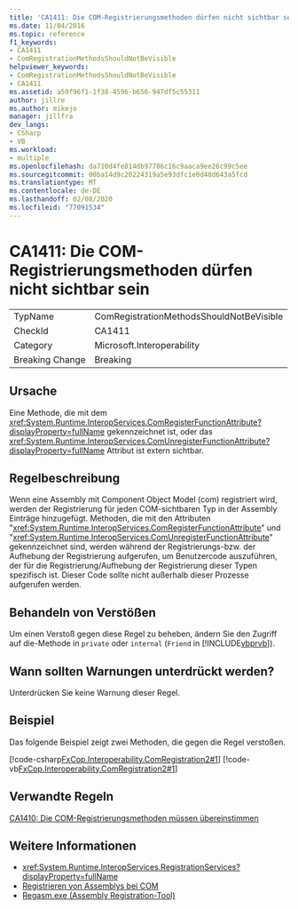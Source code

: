```yaml
---
title: 'CA1411: Die COM-Registrierungsmethoden dürfen nicht sichtbar sein'
ms.date: 11/04/2016
ms.topic: reference
f1_keywords:
- CA1411
- ComRegistrationMethodsShouldNotBeVisible
helpviewer_keywords:
- ComRegistrationMethodsShouldNotBeVisible
- CA1411
ms.assetid: a59f96f1-1f38-4596-b656-947df5c55311
author: jillre
ms.author: mikejo
manager: jillfra
dev_langs:
- CSharp
- VB
ms.workload:
- multiple
ms.openlocfilehash: da710d4fe814db97786c16c9aaca9ee26c99c5ee
ms.sourcegitcommit: 00ba14d9c20224319a5e93dfc1e0d48d643a5fcd
ms.translationtype: MT
ms.contentlocale: de-DE
ms.lasthandoff: 02/08/2020
ms.locfileid: "77091534"
---
```

# <a name="ca1411-com-registration-methods-should-not-be-visible"></a>CA1411: Die COM-Registrierungsmethoden dürfen nicht sichtbar sein

|||
|-|-|
|TypName|ComRegistrationMethodsShouldNotBeVisible|
|CheckId|CA1411|
|Category|Microsoft.Interoperability|
|Breaking Change|Breaking|

## <a name="cause"></a>Ursache

Eine Methode, die mit dem <xref:System.Runtime.InteropServices.ComRegisterFunctionAttribute?displayProperty=fullName> gekennzeichnet ist, oder das <xref:System.Runtime.InteropServices.ComUnregisterFunctionAttribute?displayProperty=fullName> Attribut ist extern sichtbar.

## <a name="rule-description"></a>Regelbeschreibung
Wenn eine Assembly mit Component Object Model (com) registriert wird, werden der Registrierung für jeden COM-sichtbaren Typ in der Assembly Einträge hinzugefügt. Methoden, die mit den Attributen "<xref:System.Runtime.InteropServices.ComRegisterFunctionAttribute>" und "<xref:System.Runtime.InteropServices.ComUnregisterFunctionAttribute>" gekennzeichnet sind, werden während der Registrierungs-bzw. der Aufhebung der Registrierung aufgerufen, um Benutzercode auszuführen, der für die Registrierung/Aufhebung der Registrierung dieser Typen spezifisch ist. Dieser Code sollte nicht außerhalb dieser Prozesse aufgerufen werden.

## <a name="how-to-fix-violations"></a>Behandeln von Verstößen
Um einen Verstoß gegen diese Regel zu beheben, ändern Sie den Zugriff auf die-Methode in `private` oder `internal` (`Friend` in [!INCLUDE[vbprvb](../code-quality/includes/vbprvb_md.md)]).

## <a name="when-to-suppress-warnings"></a>Wann sollten Warnungen unterdrückt werden?
Unterdrücken Sie keine Warnung dieser Regel.

## <a name="example"></a>Beispiel
Das folgende Beispiel zeigt zwei Methoden, die gegen die Regel verstoßen.

[!code-csharp[FxCop.Interoperability.ComRegistration2#1](../code-quality/codesnippet/CSharp/ca1411-com-registration-methods-should-not-be-visible_1.cs)]
[!code-vb[FxCop.Interoperability.ComRegistration2#1](../code-quality/codesnippet/VisualBasic/ca1411-com-registration-methods-should-not-be-visible_1.vb)]

## <a name="related-rules"></a>Verwandte Regeln
[CA1410: Die COM-Registrierungsmethoden müssen übereinstimmen](../code-quality/ca1410.md)

## <a name="see-also"></a>Weitere Informationen

- <xref:System.Runtime.InteropServices.RegistrationServices?displayProperty=fullName>
- [Registrieren von Assemblys bei COM](/dotnet/framework/interop/registering-assemblies-with-com)
- [Regasm.exe (Assembly Registration-Tool)](/dotnet/framework/tools/regasm-exe-assembly-registration-tool)
